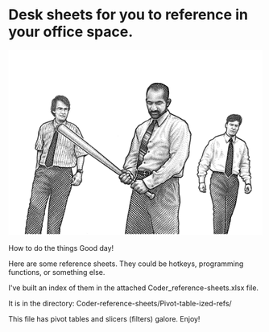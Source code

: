 # Desk sheets for you to reference in your office space. 

<div align="center"><img src="./random/printer-smash.gif"></div>

How to do the things
Good day!

Here are some reference sheets. They could be hotkeys, programming functions, or something else.

I've built an index of them in the attached Coder_reference-sheets.xlsx file.

It is in the directory: Coder-reference-sheets/Pivot-table-ized-refs/

This file has pivot tables and slicers (filters) galore. Enjoy!
